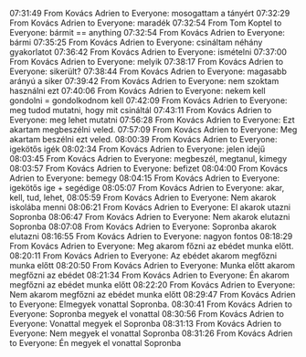 07:31:49 From Kovács Adrien to Everyone:
	mosogattam a tányért
07:32:29 From Kovács Adrien to Everyone:
	maradék
07:32:54 From Tom Koptel to Everyone:
	bármit == anything
07:32:54 From Kovács Adrien to Everyone:
	bármi
07:35:25 From Kovács Adrien to Everyone:
	csináltam néhány gyakorlatot
07:36:42 From Kovács Adrien to Everyone:
	ismételni
07:37:00 From Kovács Adrien to Everyone:
	melyik
07:38:17 From Kovács Adrien to Everyone:
	sikerült?
07:38:44 From Kovács Adrien to Everyone:
	magasabb arányú a siker
07:39:42 From Kovács Adrien to Everyone:
	nem szoktam használni ezt
07:40:06 From Kovács Adrien to Everyone:
	nekem kell gondolni = gondolkodnom kell
07:42:09 From Kovács Adrien to Everyone:
	meg tudod mutatni, hogy mit csináltál
07:43:11 From Kovács Adrien to Everyone:
	meg lehet mutatni
07:56:28 From Kovács Adrien to Everyone:
	Ezt akartam megbeszélni veled.
07:57:09 From Kovács Adrien to Everyone:
	Meg akartam  beszélni ezt veled.
08:00:39 From Kovács Adrien to Everyone:
	igekötős igék
08:02:34 From Kovács Adrien to Everyone:
	jelen idejű
08:03:45 From Kovács Adrien to Everyone:
	megbeszél, megtanul, kimegy
08:03:57 From Kovács Adrien to Everyone:
	befizet
08:04:00 From Kovács Adrien to Everyone:
	bemegy
08:04:15 From Kovács Adrien to Everyone:
	igekötős ige + segédige
08:05:07 From Kovács Adrien to Everyone:
	akar, kell, tud, lehet,
08:05:59 From Kovács Adrien to Everyone:
	Nem akarok iskolába menni
08:06:21 From Kovács Adrien to Everyone:
	El akarok utazni Sopronba
08:06:47 From Kovács Adrien to Everyone:
	Nem akarok elutazni Sopronba
08:07:08 From Kovács Adrien to Everyone:
	Sopronba akarok elutazni
08:16:55 From Kovács Adrien to Everyone:
	nagyon fontos
08:18:29 From Kovács Adrien to Everyone:
	Meg akarom főzni az ebédet munka előtt.
08:20:11 From Kovács Adrien to Everyone:
	Az ebédet akarom megfőzni munka előtt
08:20:50 From Kovács Adrien to Everyone:
	Munka előtt akarom megfőzni az ebédet
08:21:34 From Kovács Adrien to Everyone:
	Én akarom megfőzni az ebédet munka előtt
08:22:20 From Kovács Adrien to Everyone:
	Nem akarom megfőzni az ebédet munka előtt
08:29:47 From Kovács Adrien to Everyone:
	Elmegyek vonattal Sopronba.
08:30:41 From Kovács Adrien to Everyone:
	Sopronba megyek el vonattal
08:30:56 From Kovács Adrien to Everyone:
	Vonattal megyek el Sopronba
08:31:13 From Kovács Adrien to Everyone:
	Nem megyek el vonattal Sopronba
08:31:26 From Kovács Adrien to Everyone:
	Én megyek el vonattal Sopronba
